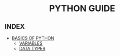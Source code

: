 # <div align="center"> PYTHON GUIDE </div>

## INDEX

- [BASICS OF PYTHON](#introduction)
  - [VARIABLES](basics/variables.md)
  - [DATA TYPES](basics/data-types.md)
